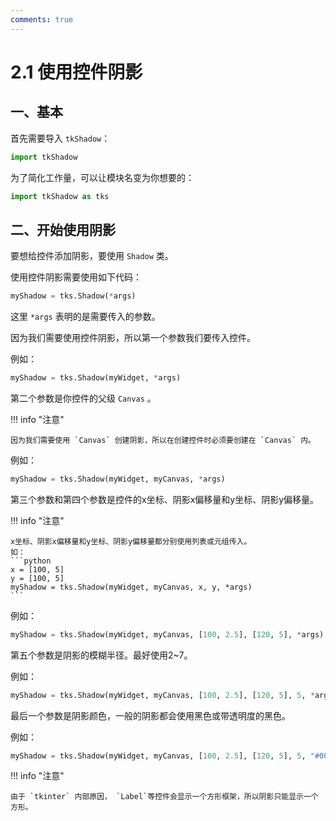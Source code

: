 ```yaml
---
comments: true
---
```


# 2.1 使用控件阴影

## 一、基本

首先需要导入 `tkShadow`：
```python
import tkShadow
```
为了简化工作量，可以让模块名变为你想要的：
```python
import tkShadow as tks
```

## 二、开始使用阴影

要想给控件添加阴影，要使用 `Shadow` 类。

使用控件阴影需要使用如下代码：
```python
myShadow = tks.Shadow(*args)
```
这里 `*args` 表明的是需要传入的参数。

因为我们需要使用控件阴影，所以第一个参数我们要传入控件。

例如：
```python
myShadow = tks.Shadow(myWidget, *args)
```
第二个参数是你控件的父级 `Canvas` 。

!!! info "注意"

    因为我们需要使用 `Canvas` 创建阴影，所以在创建控件时必须要创建在 `Canvas` 内。

例如：
```python
myShadow = tks.Shadow(myWidget, myCanvas, *args)
```
第三个参数和第四个参数是控件的x坐标、阴影x偏移量和y坐标、阴影y偏移量。

!!! info "注意"

    x坐标、阴影x偏移量和y坐标、阴影y偏移量都分别使用列表或元组传入。
    如：
    ```python
    x = [100, 5]
    y = [100, 5]
    myShadow = tks.Shadow(myWidget, myCanvas, x, y, *args)
    ```

例如：
```python
myShadow = tks.Shadow(myWidget, myCanvas, [100, 2.5], [120, 5], *args)
```
第五个参数是阴影的模糊半径。最好使用2~7。

例如：
```python
myShadow = tks.Shadow(myWidget, myCanvas, [100, 2.5], [120, 5], 5, *args)
```
最后一个参数是阴影颜色，一般的阴影都会使用黑色或带透明度的黑色。

例如：
```python
myShadow = tks.Shadow(myWidget, myCanvas, [100, 2.5], [120, 5], 5, "#000000") # 阴影颜色也可以使用 "black" 。
```

!!! info "注意"

    由于 `tkinter` 内部原因， `Label`等控件会显示一个方形框架，所以阴影只能显示一个方形。